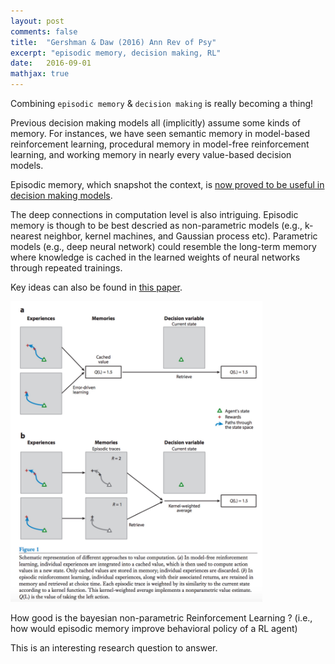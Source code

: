 ```yaml
---
layout: post
comments: false
title:  "Gershman & Daw (2016) Ann Rev of Psy"
excerpt: "episodic memory, decision making, RL"
date:   2016-09-01
mathjax: true
---
```


Combining `episodic memory` & `decision making` is really becoming a thing!

Previous decision making models all (implicitly) assume some kinds of memory. 
For instances, we have seen semantic memory in model-based reinforcement learning, procedural memory in model-free reinforcement learning, and working memory in nearly every value-based decision models.

Episodic memory, which snapshot the context, is [now proved to be useful in decision making models](http://www.ncbi.nlm.nih.gov/pubmed/26999046).

The deep connections in computation level is also intriguing. 
Episodic memory is though to be best descried as non-parametric models (e.g., k-nearest neighbor, kernel machines, and Gaussian process etc).
Parametric models (e.g., deep neural network) could resemble the long-term memory where knowledge is cached in the learned weights of neural networks through repeated trainings.

Key ideas can also be found in [this paper](http://gershmanlab.webfactional.com/pubs/GershmanDaw17.pdf).

<img src="/images/paper2_1" style="width: 80%; height: 80%; margin-left: auto; margin-right: auto;">


How good is the bayesian non-parametric Reinforcement Learning ? (i.e., how would episodic memory improve behavioral policy of a RL agent) 


This is an interesting research question to answer.


